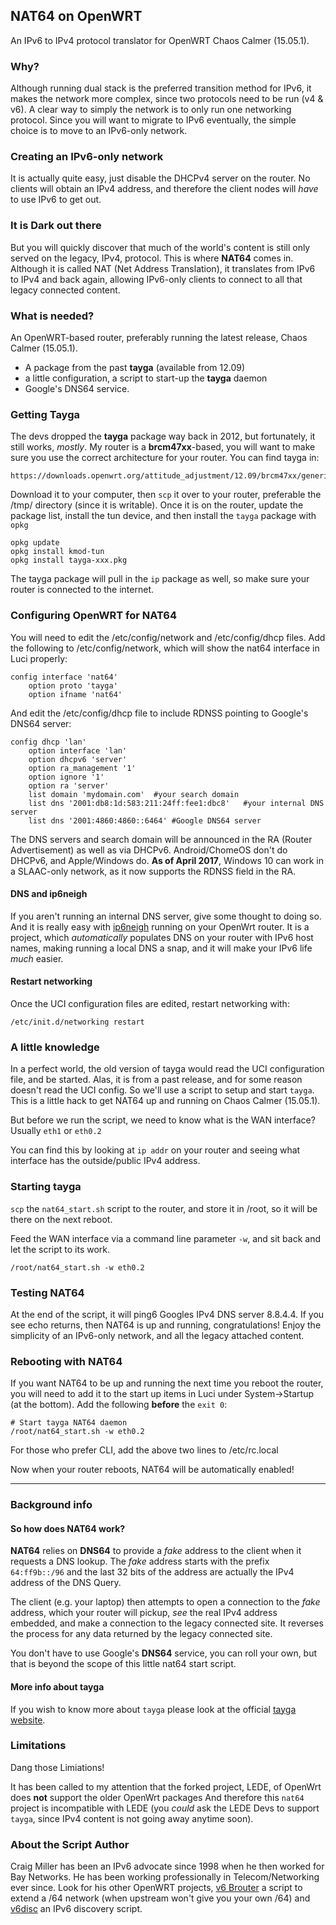 ## NAT64 on OpenWRT 

An IPv6 to IPv4 protocol translator for OpenWRT Chaos Calmer (15.05.1).

### Why?

Although running dual stack is the preferred transition method for IPv6, it makes the network more complex, since two protocols need to be run (v4 & v6). A clear way to simply the network is to only run one networking protocol. Since you will want to migrate to IPv6 eventually, the simple choice is to move to an IPv6-only network.

### Creating an IPv6-only network

It is actually quite easy, just disable the DHCPv4 server on the router. No clients will obtain an IPv4 address, and therefore the client nodes will *have* to use IPv6 to get out.

### It is Dark out there

But you will quickly discover that much of the world's content is still only served on the legacy, IPv4, protocol. This is where **NAT64** comes in. Although it is called NAT (Net Address Translation), it translates from IPv6 to IPv4 and back again, allowing IPv6-only clients to connect to all that legacy connected content.

### What is needed?

An OpenWRT-based router, preferably running the latest release, Chaos Calmer (15.05.1). 
* A package from the past **tayga** (available from 12.09)
* a little configuration, a script to start-up the **tayga** daemon
* Google's DNS64 service.

### Getting Tayga

The devs dropped the **tayga** package way back in 2012, but fortunately, it still works, *mostly*. My router is a **brcm47xx**-based, you will want to make sure you use the correct architecture for your router. You can find tayga in:
```
https://downloads.openwrt.org/attitude_adjustment/12.09/brcm47xx/generic/packages/
```
Download it to your computer, then `scp` it over to your router, preferable the /tmp/ directory (since it is writable). Once it is on the router, update the package list, install the tun device, and then install the `tayga` package with `opkg`
```
opkg update
opkg install kmod-tun
opkg install tayga-xxx.pkg
```

The tayga package will pull in the `ip` package as well, so make sure your router is connected to the internet.

### Configuring OpenWRT for NAT64

You will need to edit the /etc/config/network and /etc/config/dhcp files. Add the following to /etc/config/network, which will show the nat64 interface in Luci properly:
```
config interface 'nat64'
	option proto 'tayga'
	option ifname 'nat64'

```

And edit the /etc/config/dhcp file to include RDNSS pointing to Google's DNS64 server:
```
config dhcp 'lan'
	option interface 'lan'
	option dhcpv6 'server'
	option ra_management '1'
	option ignore '1'
	option ra 'server'
	list domain 'mydomain.com'	#your search domain
	list dns '2001:db8:1d:583:211:24ff:fee1:dbc8'	#your internal DNS server
	list dns '2001:4860:4860::6464'	#Google DNS64 server
```

The DNS servers and search domain will be announced in the RA (Router Advertisement) as well as via DHCPv6. Android/ChomeOS don't do DHCPv6, and Apple/Windows do. **As of April 2017**, Windows 10 can work in a SLAAC-only network, as it now supports the RDNSS field in the RA.

#### DNS and ip6neigh
If you aren't running an internal DNS server, give some thought to doing so. And it is really easy with [ip6neigh](https://github.com/AndreBL/ip6neigh/) running on your OpenWrt router. It is a project, which *automatically* populates DNS on your router with IPv6 host names, making running a local DNS a snap, and it will make your IPv6 life *much* easier.

#### Restart networking

Once the UCI configuration files are edited, restart networking with:
```
/etc/init.d/networking restart
```

### A little knowledge

In a perfect world, the old version of tayga would read the UCI configuration file, and be started. Alas, it is from a past release, and for some reason doesn't read the UCI config. So we'll use a script to setup and start `tayga`. This is a little hack to get NAT64 up and running on Chaos Calmer (15.05.1).

But before we run the script, we need to know what is the WAN interface? Usually `eth1` or `eth0.2`

You can find this by looking at `ip addr` on your router and seeing what interface has the outside/public IPv4 address.

### Starting tayga

`scp` the `nat64_start.sh` script to the router, and store it in /root, so it will be there on the next reboot.

Feed the WAN interface via a command line parameter `-w`, and sit back and let the script to its work.
```
/root/nat64_start.sh -w eth0.2
```

### Testing NAT64

At the end of the script, it will ping6 Googles IPv4 DNS server 8.8.4.4. If you see echo returns, then NAT64 is up and running, congratulations! Enjoy the simplicity of an IPv6-only network, and all the legacy attached content.

### Rebooting with NAT64

If you want NAT64 to be up and running the next time you reboot the router, you will need to add it to the start up items in Luci under System->Startup (at the bottom). Add the following **before** the `exit 0`:
```
# Start tayga NAT64 daemon
/root/nat64_start.sh -w eth0.2

```
For those who prefer CLI, add the above two lines to /etc/rc.local 

Now when your router reboots, NAT64 will be automatically enabled!

- - -
### Background info

#### So how does NAT64 work?

**NAT64** relies on **DNS64** to provide a *fake* address to the client when it requests a DNS lookup. The *fake* address starts with the prefix `64:ff9b::/96` and the last 32 bits of the address are actually the IPv4 address of the DNS Query.

The client (e.g. your laptop) then attempts to open a connection to the *fake* address, which your router will pickup, *see* the real IPv4 address embedded, and make a connection to the legacy connected site. It reverses the process for any data returned by the legacy connected site.

You don't have to use Google's **DNS64** service, you can roll your own, but that is beyond the scope of this little nat64 start script.

#### More info about tayga

If you wish to know more about `tayga` please look at the official [tayga website](http://www.litech.org/tayga/).

### Limitations

Dang those Limiations!

It has been called to my attention that the forked project, LEDE, of OpenWrt does **not** support the older OpenWrt packages And therefore this `nat64` project is incompatible with LEDE (you *could* ask the LEDE Devs to support `tayga`, since IPv4 content is not going away anytime soon).

### About the Script Author

Craig Miller has been an IPv6 advocate since 1998 when he then worked for Bay Networks. He has been working professionally in Telecom/Networking ever since. Look for his other OpenWRT projects, [v6 Brouter](https://github.com/cvmiller/v6brouter) a script to extend a /64 network (when upstream won't give you your own /64) and [v6disc](https://github.com/cvmiller/v6disc) an IPv6 discovery script.





